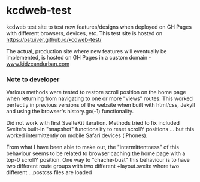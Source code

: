 # kcdweb-test

kcdweb test site to test new features/designs when deployed on GH Pages with different browsers, devices, etc.
This test site is hosted on https://pstuiver.github.io/kcdweb-test/

The actual, production site where new features will eventually be implemented, is hosted on GH Pages in a custom domain - www.kidzcandurban.com

### Note to developer

Various methods were tested to restore scroll position on the home page when returning from navigating to one or more "views" routes.
This worked perfectly in previous versions of the website when built with html/css, Jekyll and using the browser's history.go(-1) functionality.

Did not work with first SvelteKit iteration. Methods tried to fix included Svelte's built-in "snapshot" functionality to reset scrollY positions ... but this worked intermittently on mobile Safari devices (iPhones).

From what I have been able to make out, the "intermittentness" of this behaviour seems to be related to browser caching the home page with a top-0 scrollY position. One way to "chache-bust" this behaviour is to have two different route groups with two different +layout.svelte where two different ...postcss files are loaded
